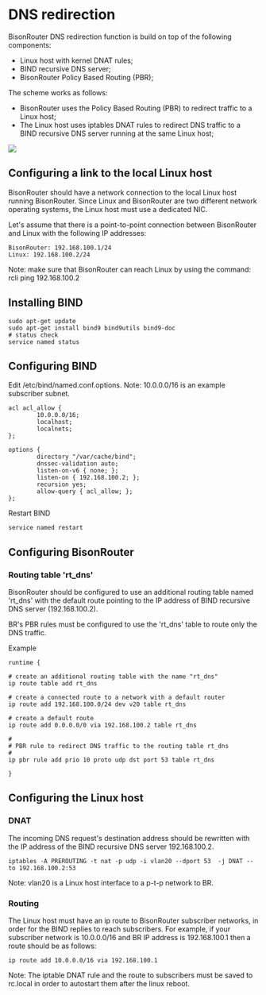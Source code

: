 # DNS redirection

BisonRouter DNS redirection function is build on top of the following components:

 * Linux host with kernel DNAT rules;
 * BIND recursive DNS server;
 * BisonRouter Policy Based Routing (PBR);

The scheme works as follows:

- BisonRouter uses the Policy Based Routing (PBR) to redirect traffic
to a Linux host;
- The Linux host uses iptables DNAT rules to redirect DNS traffic to
a BIND recursive DNS server running at the same Linux host;

<img src="https://files.therouter.net/images/br_rdns_redirection2.png">

## Configuring a link to the local Linux host

BisonRouter should have a network connection to the local Linux host
running BisonRouter. Since Linux and BisonRouter are two different
network operating systems, the Linux host must use a dedicated NIC.

Let's assume that there is a point-to-point connection
between BisonRouter and Linux with the following IP addresses:

    BisonRouter: 192.168.100.1/24
    Linux: 192.168.100.2/24

Note: make sure that BisonRouter can reach Linux by using the command:
  rcli ping 192.168.100.2

## Installing BIND

    sudo apt-get update
    sudo apt-get install bind9 bind9utils bind9-doc
    # status check
    service named status

## Configuring BIND

Edit /etc/bind/named.conf.options.
Note: 10.0.0.0/16 is an example subscriber subnet.

    acl acl_allow {
            10.0.0.0/16;
            localhost;
            localnets;
    };

    options {
            directory "/var/cache/bind";
            dnssec-validation auto;
            listen-on-v6 { none; };
            listen-on { 192.168.100.2; };
            recursion yes;
            allow-query { acl_allow; };
    };

Restart BIND

    service named restart

## Configuring BisonRouter

### Routing table 'rt_dns'

BisonRouter should be configured to use an additional routing table
named 'rt_dns' with the default route pointing to the IP address of
BIND recursive DNS server (192.168.100.2).

BR's PBR rules must be configured to use the 'rt_dns' table to route only the DNS traffic.

Example

    runtime {
        
    # create an additional routing table with the name "rt_dns"
    ip route table add rt_dns

    # create a connected route to a network with a default router
    ip route add 192.168.100.0/24 dev v20 table rt_dns

    # create a default route
    ip route add 0.0.0.0/0 via 192.168.100.2 table rt_dns

    #
    # PBR rule to redirect DNS traffic to the routing table rt_dns
    #
    ip pbr rule add prio 10 proto udp dst port 53 table rt_dns
    
    }

## Configuring the Linux host

### DNAT

The incoming DNS request's destination address should be rewritten
with the IP address of the BIND recursive DNS server 192.168.100.2.

    iptables -A PREROUTING -t nat -p udp -i vlan20 --dport 53  -j DNAT --to 192.168.100.2:53

Note: vlan20 is a Linux host interface to a p-t-p network to BR.

### Routing

The Linux host must have an ip route to BisonRouter subscriber networks,
in order for the BIND replies to reach subscribers.
For example, if your subscriber network is 10.0.0.0/16 and BR IP address
is 192.168.100.1 then a route should be as follows:

    ip route add 10.0.0.0/16 via 192.168.100.1

Note:
  The iptable DNAT rule and the route to subscribers must
  be saved to rc.local in order to autostart them after the linux reboot.
